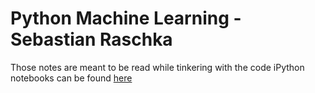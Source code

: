 # Python Machine Learning - Sebastian Raschka
Those notes are meant to be read while tinkering with the code
iPython notebooks can be found [here](https://github.com/rasbt/python-machine-learning-book)


